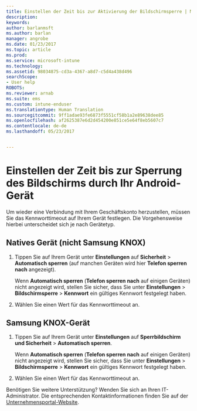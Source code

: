 ```yaml
---
title: Einstellen der Zeit bis zur Aktivierung der Bildschirmsperre | Microsoft-Dokumentation
description: 
keywords: 
author: barlanmsft
ms.author: barlan
manager: angrobe
ms.date: 01/23/2017
ms.topic: article
ms.prod: 
ms.service: microsoft-intune
ms.technology: 
ms.assetid: 98034875-cd3a-4367-a8d7-c5d4a438d496
searchScope:
- User help
ROBOTS: 
ms.reviewer: arnab
ms.suite: ems
ms.custom: intune-enduser
ms.translationtype: Human Translation
ms.sourcegitcommit: 9ff1adae93fe6873f5551cf58b1a2e89638dee85
ms.openlocfilehash: af2625387e6d2d454200e851ce5e64f8eb5607c7
ms.contentlocale: de-de
ms.lasthandoff: 05/23/2017


---
```


# <a name="how-to-set-the-amount-of-time-before-your-android-device-locks-its-screen"></a>Einstellen der Zeit bis zur Sperrung des Bildschirms durch Ihr Android-Gerät

Um wieder eine Verbindung mit Ihrem Geschäftskonto herzustellen, müssen Sie das Kennworttimeout auf Ihrem Gerät festlegen. Die Vorgehensweise hierbei unterscheidet sich je nach Gerätetyp.

## <a name="native-non-samsung-knox-device"></a>Natives Gerät (nicht Samsung KNOX)

1.  Tippen Sie auf Ihrem Gerät unter **Einstellungen** auf **Sicherheit** &gt; **Automatisch sperren** (auf manchen Geräten wird hier **Telefon sperren nach** angezeigt).

    Wenn **Automatisch sperren** (**Telefon sperren nach** auf einigen Geräten) nicht angezeigt wird, stellen Sie sicher, dass Sie unter **Einstellungen** &gt; **Bildschirmsperre** &gt; **Kennwort** ein gültiges Kennwort festgelegt haben.

2.  Wählen Sie einen Wert für das Kennworttimeout an.

## <a name="samsung-knox-device"></a>Samsung KNOX-Gerät

1.  Tippen Sie auf Ihrem Gerät unter **Einstellungen** auf **Sperrbildschirm und Sicherheit** &gt; **Automatisch sperren**.

    Wenn **Automatisch sperren** (**Telefon sperren nach** auf einigen Geräten) nicht angezeigt wird, stellen Sie sicher, dass Sie unter **Einstellungen** &gt; **Bildschirmsperre** &gt; **Kennwort** ein gültiges Kennwort festgelegt haben.

2.  Wählen Sie einen Wert für das Kennworttimeout an.

Benötigen Sie weitere Unterstützung? Wenden Sie sich an Ihren IT-Administrator. Die entsprechenden Kontaktinformationen finden Sie auf der [Unternehmensportal-Website](http://portal.manage.microsoft.com).

